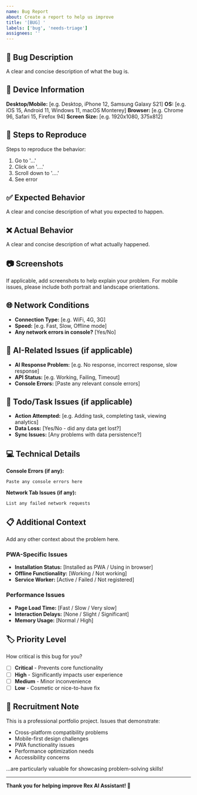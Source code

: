 ```yaml
---
name: Bug Report
about: Create a report to help us improve
title: '[BUG] '
labels: ['bug', 'needs-triage']
assignees: ''
---
```


## 🐛 Bug Description

A clear and concise description of what the bug is.

## 📱 Device Information

**Desktop/Mobile:** [e.g. Desktop, iPhone 12, Samsung Galaxy S21]
**OS:** [e.g. iOS 15, Android 11, Windows 11, macOS Monterey]
**Browser:** [e.g. Chrome 96, Safari 15, Firefox 94]
**Screen Size:** [e.g. 1920x1080, 375x812]

## 🔄 Steps to Reproduce

Steps to reproduce the behavior:
1. Go to '...'
2. Click on '....'
3. Scroll down to '....'
4. See error

## ✅ Expected Behavior

A clear and concise description of what you expected to happen.

## ❌ Actual Behavior

A clear and concise description of what actually happened.

## 📷 Screenshots

If applicable, add screenshots to help explain your problem. For mobile issues, please include both portrait and landscape orientations.

## 🌐 Network Conditions

- **Connection Type:** [e.g. WiFi, 4G, 3G]
- **Speed:** [e.g. Fast, Slow, Offline mode]
- **Any network errors in console?** [Yes/No]

## 🤖 AI-Related Issues (if applicable)

- **AI Response Problem:** [e.g. No response, incorrect response, slow response]
- **API Status:** [e.g. Working, Failing, Timeout]
- **Console Errors:** [Paste any relevant console errors]

## 📝 Todo/Task Issues (if applicable)

- **Action Attempted:** [e.g. Adding task, completing task, viewing analytics]
- **Data Loss:** [Yes/No - did any data get lost?]
- **Sync Issues:** [Any problems with data persistence?]

## 💻 Technical Details

**Console Errors (if any):**
```
Paste any console errors here
```

**Network Tab Issues (if any):**
```
List any failed network requests
```

## 📋 Additional Context

Add any other context about the problem here.

### PWA-Specific Issues

- **Installation Status:** [Installed as PWA / Using in browser]
- **Offline Functionality:** [Working / Not working]
- **Service Worker:** [Active / Failed / Not registered]

### Performance Issues

- **Page Load Time:** [Fast / Slow / Very slow]
- **Interaction Delays:** [None / Slight / Significant]
- **Memory Usage:** [Normal / High]

## 🏷️ Priority Level

How critical is this bug for you?

- [ ] **Critical** - Prevents core functionality
- [ ] **High** - Significantly impacts user experience
- [ ] **Medium** - Minor inconvenience
- [ ] **Low** - Cosmetic or nice-to-have fix

## 🎯 Recruitment Note

This is a professional portfolio project. Issues that demonstrate:
- Cross-platform compatibility problems
- Mobile-first design challenges
- PWA functionality issues
- Performance optimization needs
- Accessibility concerns

...are particularly valuable for showcasing problem-solving skills!

---

**Thank you for helping improve Rex AI Assistant! 🚀**